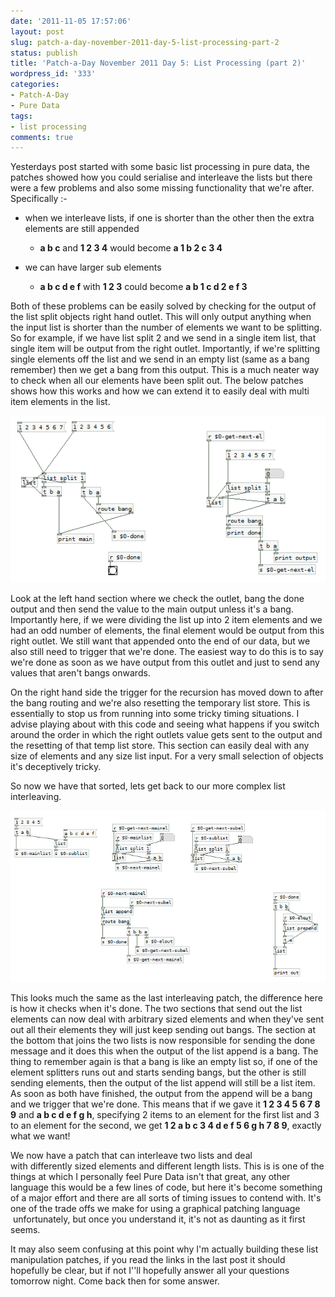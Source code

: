 ```yaml
---
date: '2011-11-05 17:57:06'
layout: post
slug: patch-a-day-november-2011-day-5-list-processing-part-2
status: publish
title: 'Patch-a-Day November 2011 Day 5: List Processing (part 2)'
wordpress_id: '333'
categories:
- Patch-A-Day
- Pure Data
tags:
- list processing
comments: true
---
```


Yesterdays post started with some basic list processing in pure data, the patches showed how you could serialise and interleave the lists but there were a few problems and also some missing functionality that we're after. Specifically :-



	
  * when we interleave lists, if one is shorter than the other then the extra elements are still appended


	
    * **a b c** and **1 2 3 4** would become **a 1 b 2 c 3 4**


	
  * we can have larger sub elements


	
    * **a b c d e f** with **1 2 3** could become **a b 1 c d 2 e f 3**



Both of these problems can be easily solved by checking for the output of the list split objects right hand outlet. This will only output anything when the input list is shorter than the number of elements we want to be splitting. So for example, if we have list split 2 and we send in a single item list, that single item will be output from the right outlet. Importantly, if we're splitting single elements off the list and we send in an empty list (same as a bang remember) then we get a bang from this output. This is a much neater way to check when all our elements have been split out. The below patches shows how this works and how we can extend it to easily deal with multi item elements in the list.

![Better list serialising](/a/2011-11-05-patch-a-day-november-2011-day-5-list-processing-part-2/better-list-serialising.png)

Look at the left hand section where we check the outlet, bang the done output and then send the value to the main output unless it's a bang. Importantly here, if we were dividing the list up into 2 item elements and we had an odd number of elements, the final element would be output from this right outlet. We still want that appended onto the end of our data, but we also still need to trigger that we're done. The easiest way to do this is to say we're done as soon as we have output from this outlet and just to send any values that aren't bangs onwards.

On the right hand side the trigger for the recursion has moved down to after the bang routing and we're also resetting the temporary list store. This is essentially to stop us from running into some tricky timing situations. I advise playing about with this code and seeing what happens if you switch around the order in which the right outlets value gets sent to the output and the resetting of that temp list store. This section can easily deal with any size of elements and any size list input. For a very small selection of objects it's deceptively tricky.

So now we have that sorted, lets get back to our more complex list interleaving.

![Element interleaving](/a/2011-11-05-patch-a-day-november-2011-day-5-list-processing-part-2/element-interleaving.png)

This looks much the same as the last interleaving patch, the difference here is how it checks when it's done. The two sections that send out the list elements can now deal with arbitrary sized elements and when they've sent out all their elements they will just keep sending out bangs. The section at the bottom that joins the two lists is now responsible for sending the done message and it does this when the output of the list append is a bang. The thing to remember again is that a bang is like an empty list so, if one of the element splitters runs out and starts sending bangs, but the other is still sending elements, then the output of the list append will still be a list item. As soon as both have finished, the output from the append will be a bang and we trigger that we're done. This means that if we gave it **1 2 3 4 5 6 7 8 9** and **a b c d e f g h**, specifying 2 items to an element for the first list and 3 to an element for the second, we get **1 2 a b c 3 4 d e f 5 6 g h 7 8 9**, exactly what we want!

We now have a patch that can interleave two lists and deal with differently sized elements and different length lists. This is is one of the things at which I personally feel Pure Data isn't that great, any other language this would be a few lines of code, but here it's become something of a major effort and there are all sorts of timing issues to contend with. It's one of the trade offs we make for using a graphical patching language  unfortunately, but once you understand it, it's not as daunting as it first seems.

It may also seem confusing at this point why I'm actually building these list manipulation patches, if you read the links in the last post it should hopefully be clear, but if not I''ll hopefully answer all your questions tomorrow night. Come back then for some answer.
